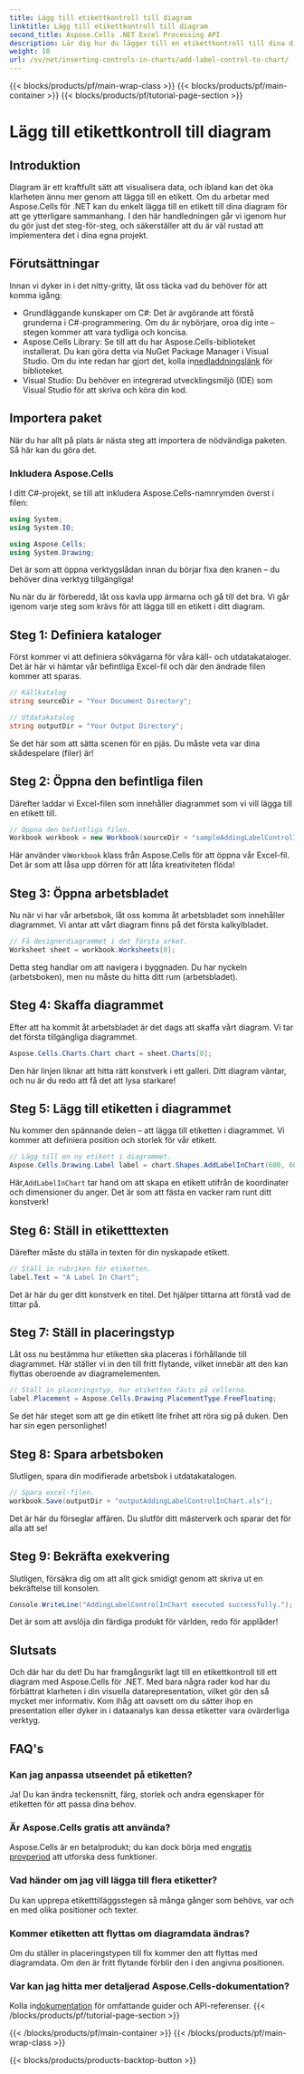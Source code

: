 ```yaml
---
title: Lägg till etikettkontroll till diagram
linktitle: Lägg till etikettkontroll till diagram
second_title: Aspose.Cells .NET Excel Processing API
description: Lär dig hur du lägger till en etikettkontroll till dina diagram i Aspose.Cells för .NET med denna steg-för-steg-guide. Förbättra din datavisualisering.
weight: 10
url: /sv/net/inserting-controls-in-charts/add-label-control-to-chart/
---
```


{{< blocks/products/pf/main-wrap-class >}}
{{< blocks/products/pf/main-container >}}
{{< blocks/products/pf/tutorial-page-section >}}

# Lägg till etikettkontroll till diagram

## Introduktion

Diagram är ett kraftfullt sätt att visualisera data, och ibland kan det öka klarheten ännu mer genom att lägga till en etikett. Om du arbetar med Aspose.Cells för .NET kan du enkelt lägga till en etikett till dina diagram för att ge ytterligare sammanhang. I den här handledningen går vi igenom hur du gör just det steg-för-steg, och säkerställer att du är väl rustad att implementera det i dina egna projekt.

## Förutsättningar

Innan vi dyker in i det nitty-gritty, låt oss täcka vad du behöver för att komma igång:

- Grundläggande kunskaper om C#: Det är avgörande att förstå grunderna i C#-programmering. Om du är nybörjare, oroa dig inte – stegen kommer att vara tydliga och koncisa.
- Aspose.Cells Library: Se till att du har Aspose.Cells-biblioteket installerat. Du kan göra detta via NuGet Package Manager i Visual Studio. Om du inte redan har gjort det, kolla in[nedladdningslänk](https://releases.aspose.com/cells/net/) för biblioteket.
- Visual Studio: Du behöver en integrerad utvecklingsmiljö (IDE) som Visual Studio för att skriva och köra din kod.

## Importera paket

När du har allt på plats är nästa steg att importera de nödvändiga paketen. Så här kan du göra det.

### Inkludera Aspose.Cells

I ditt C#-projekt, se till att inkludera Aspose.Cells-namnrymden överst i filen:

```csharp
using System;
using System.IO;

using Aspose.Cells;
using System.Drawing;
```

Det är som att öppna verktygslådan innan du börjar fixa den kranen – du behöver dina verktyg tillgängliga!

Nu när du är förberedd, låt oss kavla upp ärmarna och gå till det bra. Vi går igenom varje steg som krävs för att lägga till en etikett i ditt diagram.

## Steg 1: Definiera kataloger

Först kommer vi att definiera sökvägarna för våra käll- och utdatakataloger. Det är här vi hämtar vår befintliga Excel-fil och där den ändrade filen kommer att sparas.

```csharp
// Källkatalog
string sourceDir = "Your Document Directory";

// Utdatakatalog
string outputDir = "Your Output Directory";
```

Se det här som att sätta scenen för en pjäs. Du måste veta var dina skådespelare (filer) är!

## Steg 2: Öppna den befintliga filen

Därefter laddar vi Excel-filen som innehåller diagrammet som vi vill lägga till en etikett till. 

```csharp
// Öppna den befintliga filen.
Workbook workbook = new Workbook(sourceDir + "sampleAddingLabelControlInChart.xls");
```

 Här använder vi`Workbook` klass från Aspose.Cells för att öppna vår Excel-fil. Det är som att låsa upp dörren för att låta kreativiteten flöda!

## Steg 3: Öppna arbetsbladet

Nu när vi har vår arbetsbok, låt oss komma åt arbetsbladet som innehåller diagrammet. Vi antar att vårt diagram finns på det första kalkylbladet.

```csharp
// Få designerdiagrammet i det första arket.
Worksheet sheet = workbook.Worksheets[0];
```

Detta steg handlar om att navigera i byggnaden. Du har nyckeln (arbetsboken), men nu måste du hitta ditt rum (arbetsbladet).

## Steg 4: Skaffa diagrammet

Efter att ha kommit åt arbetsbladet är det dags att skaffa vårt diagram. Vi tar det första tillgängliga diagrammet.

```csharp
Aspose.Cells.Charts.Chart chart = sheet.Charts[0];
```

Den här linjen liknar att hitta rätt konstverk i ett galleri. Ditt diagram väntar, och nu är du redo att få det att lysa starkare!

## Steg 5: Lägg till etiketten i diagrammet

Nu kommer den spännande delen – att lägga till etiketten i diagrammet. Vi kommer att definiera position och storlek för vår etikett.

```csharp
// Lägg till en ny etikett i diagrammet.
Aspose.Cells.Drawing.Label label = chart.Shapes.AddLabelInChart(600, 600, 350, 900);
```

 Här,`AddLabelInChart` tar hand om att skapa en etikett utifrån de koordinater och dimensioner du anger. Det är som att fästa en vacker ram runt ditt konstverk!

## Steg 6: Ställ in etiketttexten

Därefter måste du ställa in texten för din nyskapade etikett. 

```csharp
// Ställ in rubriken för etiketten.
label.Text = "A Label In Chart";
```

Det är här du ger ditt konstverk en titel. Det hjälper tittarna att förstå vad de tittar på.

## Steg 7: Ställ in placeringstyp

Låt oss nu bestämma hur etiketten ska placeras i förhållande till diagrammet. Här ställer vi in den till fritt flytande, vilket innebär att den kan flyttas oberoende av diagramelementen.

```csharp
// Ställ in placeringstyp, hur etiketten fästs på cellerna.
label.Placement = Aspose.Cells.Drawing.PlacementType.FreeFloating; 
```

Se det här steget som att ge din etikett lite frihet att röra sig på duken. Den har sin egen personlighet!

## Steg 8: Spara arbetsboken

Slutligen, spara din modifierade arbetsbok i utdatakatalogen. 

```csharp
// Spara excel-filen.
workbook.Save(outputDir + "outputAddingLabelControlInChart.xls");
```

Det är här du förseglar affären. Du slutför ditt mästerverk och sparar det för alla att se!

## Steg 9: Bekräfta exekvering

Slutligen, försäkra dig om att allt gick smidigt genom att skriva ut en bekräftelse till konsolen.

```csharp
Console.WriteLine("AddingLabelControlInChart executed successfully.");
```

Det är som att avslöja din färdiga produkt för världen, redo för applåder!

## Slutsats

Och där har du det! Du har framgångsrikt lagt till en etikettkontroll till ett diagram med Aspose.Cells för .NET. Med bara några rader kod har du förbättrat klarheten i din visuella datarepresentation, vilket gör den så mycket mer informativ. Kom ihåg att oavsett om du sätter ihop en presentation eller dyker in i dataanalys kan dessa etiketter vara ovärderliga verktyg.

## FAQ's

### Kan jag anpassa utseendet på etiketten?
Ja! Du kan ändra teckensnitt, färg, storlek och andra egenskaper för etiketten för att passa dina behov.

### Är Aspose.Cells gratis att använda?
 Aspose.Cells är en betalprodukt; du kan dock börja med en[gratis provperiod](https://releases.aspose.com/) att utforska dess funktioner.

### Vad händer om jag vill lägga till flera etiketter?
Du kan upprepa etiketttilläggsstegen så många gånger som behövs, var och en med olika positioner och texter.

### Kommer etiketten att flyttas om diagramdata ändras?
Om du ställer in placeringstypen till fix kommer den att flyttas med diagramdata. Om den är fritt flytande förblir den i den angivna positionen.

### Var kan jag hitta mer detaljerad Aspose.Cells-dokumentation?
 Kolla in[dokumentation](https://reference.aspose.com/cells/net/) för omfattande guider och API-referenser.
{{< /blocks/products/pf/tutorial-page-section >}}

{{< /blocks/products/pf/main-container >}}
{{< /blocks/products/pf/main-wrap-class >}}

{{< blocks/products/products-backtop-button >}}
